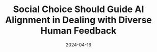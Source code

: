 ---
title: "Social Choice Should Guide AI Alignment in Dealing with Diverse Human Feedback"
collection: publications
filelink: '/files/SC4AIalignment.pdf' 
# excerpt: 'This paper is about the number 1. The number 2 is left for future work.'
date: 2024-04-16
authors: '- &alpha;&beta; - &#124; Vincent Conitzer, Rachel Freedman, Jobst Heitzig, Wesley H. Holliday, Bob M. Jacobs, Nathan Lambert, Milan Mossé, Eric Pacuit, Stuart Russell, Hailey Schoelkopf, Emanuel Tewolde, and William S. Zwicker'
status: 'Published in'
venue: 'International Conference on Machine Learning (ICML) 2024' # -- Position Paper Track'
paperurl: 'https://proceedings.mlr.press/v235/conitzer24a.html'
arxivurl: 'https://arxiv.org/abs/2404.10271'
#slidesurl: 'https://arxiv.org/abs/2111.00076'
videourl: 'https://www.youtube.com/watch?v=bAvTr2329bU&t=4s'
otherfeature: '[<a href="https://www.interconnects.ai/p/reinventing-llm-alignment" target="_blank"  rel="noopener noreferrer">Featured on Interconnects</a>]'
#citation: 'Your Name, You. (2009). &quot;Paper Title Number 1.&quot; <i>Journal 1</i>. 1(1).'
# image: '/images/dblpicon.png'

#<a href=" ../files/CV_Emanuel_Tewolde_26_04_23.pdf " target="_blank"  rel="noopener noreferrer">CV</a>, Bla bla, <a href=" ../files/paper1.pdf " target="_blank"  rel="noopener noreferrer">paper1</a>, Bla bla, <a href=" ../files/preservinggametrafos.pdf " target="_blank"  rel="noopener noreferrer">GEB23preprint</a> 
---